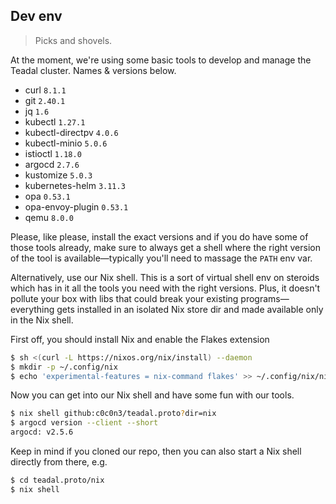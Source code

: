 Dev env
-------
> Picks and shovels.

At the moment, we're using some basic tools to develop and manage
the Teadal cluster. Names & versions below.

* curl `8.1.1`
* git `2.40.1`
* jq `1.6`
* kubectl `1.27.1`
* kubectl-directpv `4.0.6`
* kubectl-minio `5.0.6`
* istioctl `1.18.0`
* argocd `2.7.6`
* kustomize `5.0.3`
* kubernetes-helm `3.11.3`
* opa `0.53.1`
* opa-envoy-plugin `0.53.1`
* qemu `8.0.0`

Please, like please, install the exact versions and if you do have
some of those tools already, make sure to always get a shell where
the right version of the tool is available—typically you'll need to
massage the `PATH` env var.

Alternatively, use our Nix shell. This is a sort of virtual shell
env on steroids which has in it all the tools you need with the
right versions. Plus, it doesn't pollute your box with libs that
could break your existing programs—everything gets installed in an
isolated Nix store dir and made available only in the Nix shell.

First off, you should install Nix and enable the Flakes extension

```bash
$ sh <(curl -L https://nixos.org/nix/install) --daemon
$ mkdir -p ~/.config/nix
$ echo 'experimental-features = nix-command flakes' >> ~/.config/nix/nix.conf
```

Now you can get into our Nix shell and have some fun with our tools.

```bash
$ nix shell github:c0c0n3/teadal.proto?dir=nix
$ argocd version --client --short
argocd: v2.5.6
```

Keep in mind if you cloned our repo, then you can also start a Nix
shell directly from there, e.g.

```bash
$ cd teadal.proto/nix
$ nix shell
```
